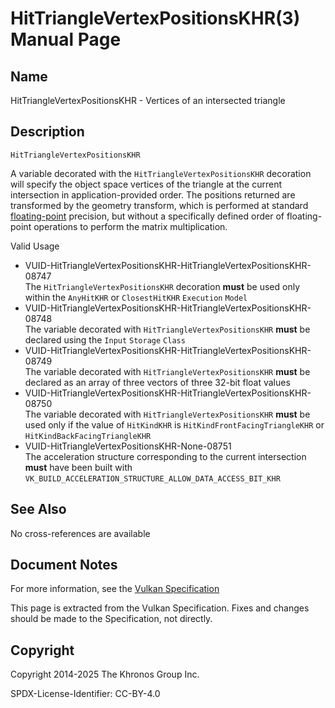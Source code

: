 # HitTriangleVertexPositionsKHR(3) Manual Page

## Name

HitTriangleVertexPositionsKHR - Vertices of an intersected triangle



## [](#_description)Description

`HitTriangleVertexPositionsKHR`

A variable decorated with the `HitTriangleVertexPositionsKHR` decoration will specify the object space vertices of the triangle at the current intersection in application-provided order. The positions returned are transformed by the geometry transform, which is performed at standard [floating-point](https://registry.khronos.org/vulkan/specs/latest/html/vkspec.html#fundamentals-floating-point) precision, but without a specifically defined order of floating-point operations to perform the matrix multiplication.

Valid Usage

- [](#VUID-HitTriangleVertexPositionsKHR-HitTriangleVertexPositionsKHR-08747)VUID-HitTriangleVertexPositionsKHR-HitTriangleVertexPositionsKHR-08747  
  The `HitTriangleVertexPositionsKHR` decoration **must** be used only within the `AnyHitKHR` or `ClosestHitKHR` `Execution` `Model`
- [](#VUID-HitTriangleVertexPositionsKHR-HitTriangleVertexPositionsKHR-08748)VUID-HitTriangleVertexPositionsKHR-HitTriangleVertexPositionsKHR-08748  
  The variable decorated with `HitTriangleVertexPositionsKHR` **must** be declared using the `Input` `Storage` `Class`
- [](#VUID-HitTriangleVertexPositionsKHR-HitTriangleVertexPositionsKHR-08749)VUID-HitTriangleVertexPositionsKHR-HitTriangleVertexPositionsKHR-08749  
  The variable decorated with `HitTriangleVertexPositionsKHR` **must** be declared as an array of three vectors of three 32-bit float values
- [](#VUID-HitTriangleVertexPositionsKHR-HitTriangleVertexPositionsKHR-08750)VUID-HitTriangleVertexPositionsKHR-HitTriangleVertexPositionsKHR-08750  
  The variable decorated with `HitTriangleVertexPositionsKHR` **must** be used only if the value of `HitKindKHR` is `HitKindFrontFacingTriangleKHR` or `HitKindBackFacingTriangleKHR`
- [](#VUID-HitTriangleVertexPositionsKHR-None-08751)VUID-HitTriangleVertexPositionsKHR-None-08751  
  The acceleration structure corresponding to the current intersection **must** have been built with `VK_BUILD_ACCELERATION_STRUCTURE_ALLOW_DATA_ACCESS_BIT_KHR`

## [](#_see_also)See Also

No cross-references are available

## [](#_document_notes)Document Notes

For more information, see the [Vulkan Specification](https://registry.khronos.org/vulkan/specs/latest/html/vkspec.html#HitTriangleVertexPositionsKHR)

This page is extracted from the Vulkan Specification. Fixes and changes should be made to the Specification, not directly.

## [](#_copyright)Copyright

Copyright 2014-2025 The Khronos Group Inc.

SPDX-License-Identifier: CC-BY-4.0